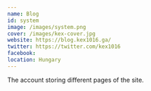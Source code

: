 ```yaml
---
name: Blog
id: system
image: /images/system.png
cover: /images/kex-cover.jpg
website: https://blog.kex1016.ga/
twitter: https://twitter.com/kex1016
facebook:
location: Hungary
---
```

The account storing different pages of the site.
